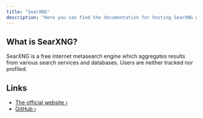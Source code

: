 ```yaml
---
title: "SearXNG"
description: "Here you can find the documentation for hosting SearXNG with Coolify."
---
```


<ZoomableImage src="/docs/images/services/searxng.svg" />

## What is SearXNG?

SearXNG is a free internet metasearch engine which aggregates results from various search services and databases. Users are neither tracked nor profiled.

## Links

- [The official website ›](https://docs.searxng.org/?utm_source=coolify.io)
- [GitHub ›](https://github.com/searxng/searxng?utm_source=coolify.io)
